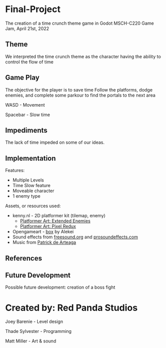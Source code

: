# Final-Project
The creation of a time crunch theme game in Godot MSCH-C220 Game Jam, April 21st, 2022

## Theme
We interpreted the time crunch theme as the character having the ability to control the flow of time

## Game Play
The objective for the player is to save time Follow the platforms, dodge enemies, and complete some parkour to find the portals to the next area

WASD - Movement

Spacebar - Slow time

## Impediments
The lack of time impeded on some of our ideas.

## Implementation
Features:
- Multiple Levels
- Time Slow feature
- Moveable character
- 1 enemy type

Assets, or resources used:
- kenny.nl - 2D platformer kit (tilemap, enemy)
  - [Platformer Art: Extended Enemies](https://kenney.nl/assets/platformer-art-extended-enemies)
  - [Platformer Art: Pixel Redux](https://kenney.nl/assets/platformer-art-pixel-redux)
- Opengameart - [box](https://opengameart.org/content/box-2) by Alekei
- Sound effects from [freesound.org](https://freesound.org/) and [prosoundeffects.com](https://www.prosoundeffects.com/)
- Music from [Patrick de Arteaga](https://patrickdearteaga.com/)

## References


## Future Development
Possible future development: creation of a boss fight

# Created by: Red Panda Studios
Joey Barenie - Level design

Thade Sylvester - Programming

Matt Miller - Art & sound
